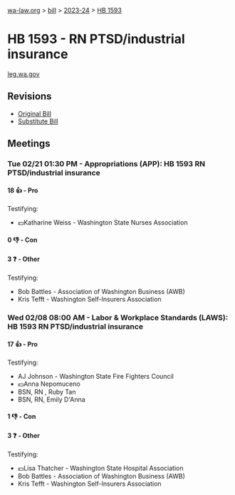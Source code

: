 [wa-law.org](/) > [bill](/bill/) > [2023-24](/bill/2023-24/) > [HB 1593](/bill/2023-24/hb/1593/)

# HB 1593 - RN PTSD/industrial insurance
[leg.wa.gov](https://app.leg.wa.gov/billsummary?BillNumber=1593&Year=2023&Initiative=false)

## Revisions
* [Original Bill](1/)
* [Substitute Bill](S/)

## Meetings
### Tue 02/21 01:30 PM - Appropriations (APP): HB 1593 RN PTSD/industrial insurance
#### 18 👍 - Pro
Testifying:
* 💵Katharine Weiss - Washington State Nurses Association

#### 0 👎 - Con

#### 3 ❓ - Other
Testifying:
* Bob Battles - Association of Washington Business (AWB)
* Kris Tefft - Washington Self-Insurers Association

### Wed 02/08 08:00 AM - Labor & Workplace Standards (LAWS): HB 1593 RN PTSD/industrial insurance
#### 17 👍 - Pro
Testifying:
* AJ Johnson - Washington State Fire Fighters Council
* 💵Anna Nepomuceno
* BSN, RN , Ruby Tan
* BSN, RN, Emily D'Anna

#### 1 👎 - Con

#### 3 ❓ - Other
Testifying:
* 💵Lisa Thatcher - Washington State Hospital Association
* Bob Battles - Association of Washington Business (AWB)
* Kris Tefft - Washington Self-Insurers Association
